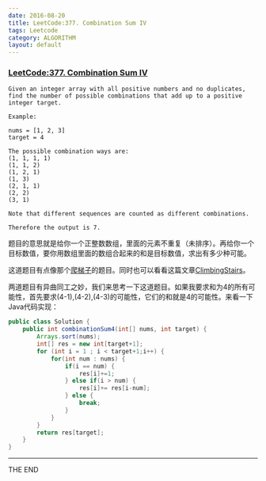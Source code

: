 ```yaml
---
date: 2016-08-20
title: LeetCode:377. Combination Sum IV
tags: Leetcode
category: ALGORITHM
layout: default
---
```


### [LeetCode:377. Combination Sum IV](https://Leetcode.com/problems/combination-sum-iv/)

```
Given an integer array with all positive numbers and no duplicates, find the number of possible combinations that add up to a positive integer target.

Example:

nums = [1, 2, 3]
target = 4

The possible combination ways are:
(1, 1, 1, 1)
(1, 1, 2)
(1, 2, 1)
(1, 3)
(2, 1, 1)
(2, 2)
(3, 1)

Note that different sequences are counted as different combinations.

Therefore the output is 7.
```

<!--more-->

题目的意思就是给你一个正整数数组，里面的元素不重复（未排序）。再给你一个目标数值，要你用数组里面的数组合起来的和是目标数值，求出有多少种可能。

这道题目有点像那个[爬梯子](https://Leetcode.com/problems/climbing-stairs/)的题目。同时也可以看看这篇文章[ClimbingStairs](http://wisim.me/Leetcode/2016/08/21/LeetCode_ClimbingStairs.html)。

两道题目有异曲同工之妙，我们来思考一下这道题目。如果我要求和为4的所有可能性，首先要求(4-1),(4-2),(4-3)的可能性，它们的和就是4的可能性。来看一下Java代码实现：

```java
public class Solution {
    public int combinationSum4(int[] nums, int target) {
        Arrays.sort(nums);
        int[] res = new int[target+1];
        for (int i = 1 ; i < target+1;i++) {
            for(int num : nums) {
                if(i == num) {
                    res[i]+=1;
                } else if(i > num) {
                    res[i]+= res[i-num];
                } else {
                    break;
                }
            }
        }
        return res[target];
    }
}
```
- - -
THE END
